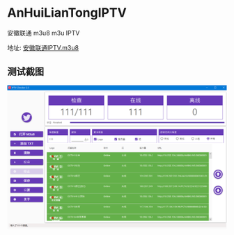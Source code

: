 # AnHuiLianTongIPTV

安徽联通 m3u8 m3u IPTV

地址: [安徽联通IPTV.m3u8](安徽联通IPTV.m3u8 "安徽联通IPTV.m3u8")

## 测试截图

![测试截图](测试截图.png)
